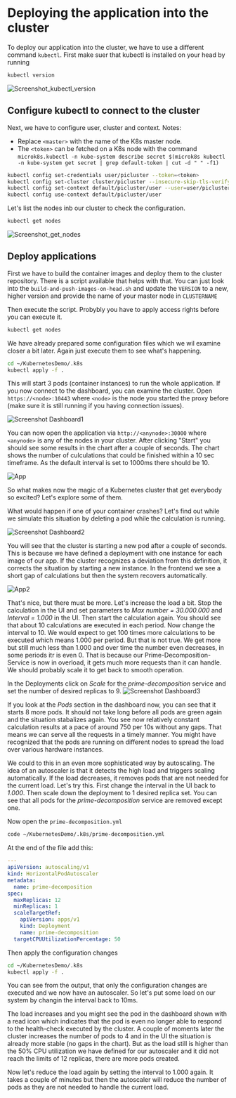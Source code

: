 # Deploying the application into the cluster

To deploy our application into the cluster, we have to use a different command `kubectl`. 
First make suer that kubectl is installed on your head by running
```bash 
kubectl version
```

![Screenshot_kubectl_version](Screenshot_kubectl_version.png)

## Configure kubectl to connect to the cluster
Next, we have to configure user, cluster and context.
Notes:
* Replace `<master>` with the name of the K8s master node.
* The `<token>` can be fetched on a K8s node with the command `microk8s.kubectl -n kube-system describe secret $(microk8s kubectl -n kube-system get secret | grep default-token | cut -d " " -f1)`
```bash
kubectl config set-credentials user/picluster --token=<token>
kubectl config set-cluster cluster/picluster --insecure-skip-tls-verify=true --server=https://<master_ip>:16443
kubectl config set-context default/picluster/user --user=user/picluster --namespace=default --cluster=cluster/picluster
kubectl config use-context default/picluster/user
```

Let's list the nodes inb our cluster to check the configuration.
```bash
kubectl get nodes
```

![Screenshot_get_nodes](Screenshot_get_nodes.png)


## Deploy applications

First we have to build the container images and deploy them to the cluster repository. 
There is a script available that helps with that. 
You can just look into the `build-and-push-images-on-head.sh` and update the `VERSION` to a new, higher version 
and provide the name of your master node in `CLUSTERNAME`

Then execute the script. Probybly you have to apply access rights before you can execute it.

```bash
kubectl get nodes
``` 

We have already prepared some configuration files which we wil examine closer a bit later. Again just execute them to see what's happening.

```bash
cd ~/KubernetesDemo/.k8s
kubectl apply -f .
```

This will start 3 pods (container instances) to run the whole application. If you now connect to the dashboard, you can examine the cluster.
Open `https://<node>:10443` where `<node>` is the node you started the proxy before (make sure it is still running if you having connection issues).

![Screenshot Dashboard1](Screenshot_Dashboard1.png)

You can now open the application via `http://<anynode>:30000` where `<anynode>` is any of the nodes in your cluster. 
After clicking "Start" you should see some results in the chart after a couple of seconds. The chart shows the number of culculations
that could be finished within a 10 sec timeframe. As the default interval is set to 1000ms there should be 10.

![App](app.png)

So what makes now the magic of a Kubernetes cluster that get everybody so excited? Let's explore some of them.

What would happen if one of your container crashes? Let's find out while we simulate this situation by deleting a pod while the calculation is running. 

![Screenshot Dashboard2](Screenshot_Dashboard2.png)

You will see that the cluster is starting a new pod after a couple of seconds. This is because we have defined a deployment with one instance for each image of our app.
If the cluster recognizes a deviation from this definition, it corrects the situation by starting a new instance.
In the frontend we see a short gap of calculations but then the system recovers automatically.

![App2](app2.png)

That's nice, but there must be more. Let's increase the load a bit. Stop the calculation in the UI and set parameters to *Max number = 30.000.000* and *Interval = 1.000* in the UI.
Then start the calculation again. You should see that about 10 calculations are executed in each period. Now change the interval to 10. 
We would expect to get 100 times more calculations to be executed which means 1.000 per period. But that is not true. 
We get more but still much less than 1.000 and over time the number even decreases, in some periods itr is even 0. 
That is because our Prime-Decomposition-Service is now in overload, it gets much more requests than it can handle.
We should probably scale it to get  back to smooth operation.

In the Deployments click on *Scale* for the *prime-decomposition* service and set the number of desired replicas to 9.
![Screenshot Dashboard3](Screenshot_Dashboard3.png)

If you look at the *Pods* section in the dashboard now, you can see that it starts 8 more pods. 
It should not take long before all pods are green again and the situation stabalizes again. You see now relatively constant calculation results
at a pace of around 750 per 10s without any gaps. That means we can serve all the requests in a timely manner.
You might have recognized that the pods are running on different nodes to spread the load over various hardware instances.

We could to this in an even more sophisticated way by autoscaling. The idea of an autoscaler is that it detects the high load and triggers scaling automatically.
If the load decreases, it removes pods that are not needed for the current load. Let's try this. 
First change the interval in the UI back to *1.000*. Then scale down the deployment to 1 desired replica set. 
You can see that all pods for the *prime-decomposition* service are removed except one.

Now open the `prime-decomposition.yml`

```bash
code ~/KubernetesDemo/.k8s/prime-decomposition.yml
```

At the end of the file add this:
```yml
---
apiVersion: autoscaling/v1
kind: HorizontalPodAutoscaler
metadata:
  name: prime-decomposition
spec:
  maxReplicas: 12
  minReplicas: 1
  scaleTargetRef:
    apiVersion: apps/v1
    kind: Deployment
    name: prime-decomposition
  targetCPUUtilizationPercentage: 50
```

Then apply the configuration changes

```bash
cd ~/KubernetesDemo/.k8s
kubectl apply -f .
```

You can see from the output, that only the configuration changes are executed and we now have an autoscaler. 
So let's put some load on our system by changin the interval back to 10ms.

The load increases and you might see the pod in the dashboard shown with a read icon which indicates that the pod
is even no longer able to respond to the health-check executed by the cluster. 
A couple of moments later the cluster increases the number of pods to 4 and in the UI the situation is already more stable (no gaps in the chart).
But as the load still is higher than the 50% CPU utilization we have defined for our autoscaler and it did not reach the limits of 12 replicas, 
there are more pods created. 

Now let's reduce the load again by setting the interval to 1.000 again. 
It takes a couple of minutes but then the autoscaler will reduce the number of pods as they are not needed to handle the current load.

